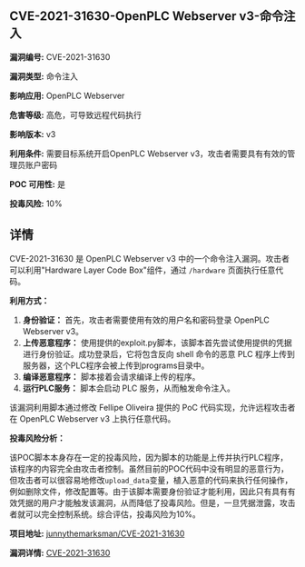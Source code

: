## CVE-2021-31630-OpenPLC Webserver v3-命令注入

**漏洞编号:** CVE-2021-31630

**漏洞类型:** 命令注入

**影响应用:** OpenPLC Webserver

**危害等级:** 高危，可导致远程代码执行

**影响版本:** v3

**利用条件:** 需要目标系统开启OpenPLC Webserver v3，攻击者需要具有有效的管理员账户密码

**POC 可用性:** 是

**投毒风险:** 10%

## 详情

CVE-2021-31630 是 OpenPLC Webserver v3 中的一个命令注入漏洞。攻击者可以利用"Hardware Layer Code Box"组件，通过 `/hardware` 页面执行任意代码。 

**利用方式：**

1.  **身份验证：** 首先，攻击者需要使用有效的用户名和密码登录 OpenPLC Webserver v3。
2.  **上传恶意程序：** 使用提供的exploit.py脚本，该脚本首先尝试使用提供的凭据进行身份验证。成功登录后，它将包含反向 shell 命令的恶意 PLC 程序上传到服务器，这个PLC程序会被上传到programs目录中。
3.  **编译恶意程序：** 脚本接着会请求编译上传的程序。
4.  **运行PLC服务：** 脚本会启动 PLC 服务，从而触发命令注入。

该漏洞利用脚本通过修改 Fellipe Oliveira 提供的 PoC 代码实现，允许远程攻击者在 OpenPLC Webserver v3 上执行任意代码。

**投毒风险分析：**

该POC脚本本身存在一定的投毒风险，因为脚本的功能是上传并执行PLC程序，该程序的内容完全由攻击者控制。虽然目前的POC代码中没有明显的恶意行为，但攻击者可以很容易地修改`upload_data`变量，植入恶意的代码来执行任何操作，例如删除文件，修改配置等。由于该脚本需要身份验证才能利用，因此只有具有有效凭据的用户才能触发该漏洞，从而降低了投毒风险。但是，一旦凭据泄露，攻击者就可以完全控制系统。综合评估，投毒风险为10%。

**项目地址:** [junnythemarksman/CVE-2021-31630](https://github.com/junnythemarksman/CVE-2021-31630)

**漏洞详情:** [CVE-2021-31630](https://nvd.nist.gov/vuln/detail/CVE-2021-31630)